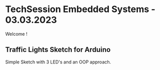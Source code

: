# TechSession Embedded Systems - 03.03.2023
Welcome !

## Traffic Lights Sketch for Arduino
Simple Sketch with 3 LED's and an OOP approach.  